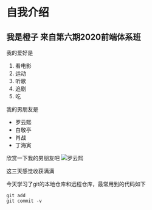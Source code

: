# 自我介绍
## 我是橙子 来自第六期2020前端体系班

我的爱好是
1. 看电影
2. 运动
3. 听歌
4. 追剧
5. 吃

我的男朋友是
* 罗云熙
* 白敬亭
* 肖战
* 丁海寅

欣赏一下我的男朋友吧
![罗云熙](罗云熙.jpg)

这三天感觉收获满满

今天学习了git的本地仓库和远程仓库，最常用到的代码如下
    
    git add
    git commit -v

